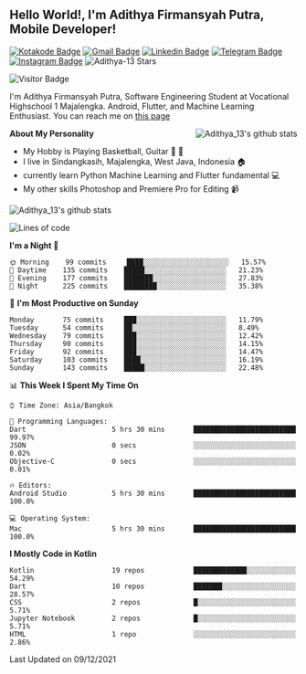 
## Hello World!, I'm Adithya Firmansyah Putra, Mobile Developer!

[![Kotakode Badge](https://img.shields.io/badge/-Kotakode-green?style=plastic&logo=Kotakode&link=https://kotakode.com/users/527/adithya-13)](https://kotakode.com/users/527/adithya-13)
[![Gmail Badge](https://img.shields.io/badge/-Gmail-white?style=plastic&logo=Gmail&link=mailto:aditputrafirmansyah@gmail.com)](mailto:aditputrafirmansyah@gmail.com)
[![Linkedin Badge](https://img.shields.io/badge/-LinkedIn-blue?style=plastic&logo=Linkedin&link=https://www.linkedin.com/in/aditputrafirmansyah/)](https://www.linkedin.com/in/aditputrafirmansyah/) 
[![Telegram Badge](https://img.shields.io/badge/-Telegram-blue?style=plastic&logo=telegram&link=https://t.me/Adithya_13)](https://t.me/Adithya_13) 
[![Instagram Badge](https://img.shields.io/badge/-Instagram-white?style=plastic&logo=instagram&link=https://www.instagram.com/adithya_firmansyahputra/)](https://www.instagram.com/adithya_firmansyahputra/)
![Adithya-13 Stars](https://img.shields.io/github/stars/Adithya-13?affiliations=OWNER&style=social)

![Visitor Badge](https://visitor-badge.laobi.icu/badge?page_id=Adithya-13.Adithya-13)

I'm Adithya Firmansyah Putra, Software Engineering Student at Vocational Highschool 1 Majalengka. Android, Flutter, and Machine Learning Enthusiast. You can reach me on [this page](https://msha.ke/adithya_13/)

<img align="right" alt="Adithya_13's github stats" src="https://github-readme-stats.vercel.app/api/top-langs/?username=Adithya-13&theme=radical&show_icons=true&hide_border=true&line_height=24"/>

**About My Personality**

- My Hobby is Playing Basketball, Guitar :basketball: :guitar: 
- I live in Sindangkasih, Majalengka, West Java, Indonesia :house:
- currently learn Python Machine Learning and Flutter fundamental :computer:
- My other skills Photoshop and Premiere Pro for Editing :video_camera:

<img alt="Adithya_13's github stats" src="https://github-readme-stats.vercel.app/api?username=Adithya-13&count_private=true&show_icons=true&hide_border=true&include_all_commits=true&line_height=24&theme=radical"/>

<!--START_SECTION:waka-->
![Lines of code](https://img.shields.io/badge/From%20Hello%20World%20I%27ve%20Written-282%20Thousand%20lines%20of%20code-blue)

**I'm a Night 🦉** 

```text
🌞 Morning    99 commits     ████░░░░░░░░░░░░░░░░░░░░░   15.57% 
🌆 Daytime    135 commits    █████░░░░░░░░░░░░░░░░░░░░   21.23% 
🌃 Evening    177 commits    ███████░░░░░░░░░░░░░░░░░░   27.83% 
🌙 Night      225 commits    ████████░░░░░░░░░░░░░░░░░   35.38%

```
📅 **I'm Most Productive on Sunday** 

```text
Monday       75 commits     ███░░░░░░░░░░░░░░░░░░░░░░   11.79% 
Tuesday      54 commits     ██░░░░░░░░░░░░░░░░░░░░░░░   8.49% 
Wednesday    79 commits     ███░░░░░░░░░░░░░░░░░░░░░░   12.42% 
Thursday     90 commits     ███░░░░░░░░░░░░░░░░░░░░░░   14.15% 
Friday       92 commits     ███░░░░░░░░░░░░░░░░░░░░░░   14.47% 
Saturday     103 commits    ████░░░░░░░░░░░░░░░░░░░░░   16.19% 
Sunday       143 commits    █████░░░░░░░░░░░░░░░░░░░░   22.48%

```


📊 **This Week I Spent My Time On** 

```text
⌚︎ Time Zone: Asia/Bangkok

💬 Programming Languages: 
Dart                     5 hrs 30 mins       █████████████████████████   99.97% 
JSON                     0 secs              ░░░░░░░░░░░░░░░░░░░░░░░░░   0.02% 
Objective-C              0 secs              ░░░░░░░░░░░░░░░░░░░░░░░░░   0.01%

🔥 Editors: 
Android Studio           5 hrs 30 mins       █████████████████████████   100.0%

💻 Operating System: 
Mac                      5 hrs 30 mins       █████████████████████████   100.0%

```

**I Mostly Code in Kotlin** 

```text
Kotlin                   19 repos            █████████████░░░░░░░░░░░░   54.29% 
Dart                     10 repos            ███████░░░░░░░░░░░░░░░░░░   28.57% 
CSS                      2 repos             █░░░░░░░░░░░░░░░░░░░░░░░░   5.71% 
Jupyter Notebook         2 repos             █░░░░░░░░░░░░░░░░░░░░░░░░   5.71% 
HTML                     1 repo              ░░░░░░░░░░░░░░░░░░░░░░░░░   2.86%

```



 Last Updated on 09/12/2021
<!--END_SECTION:waka-->
